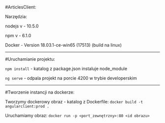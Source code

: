 #ArticlesClient:

Narzędzia:

nodejs v - 10.5.0

npm v - 6.1.0

Docker - Version 18.03.1-ce-win65 (17513) (build na linux)

-------------------------------------------------------------
#Uruchamianie projektu:


`npm install` - katalog z package.json instaluje node_module 


`ng serve` - odpala projekt na porcie 4200 w trybie developerskim

-------------------------------------------------------------
#Tworzenie instancji na dockerze:


Tworzymy dockerowy obraz - katalog z Dockerfile:
`docker build -t angularclient:prod .`

Uruchamiamy obraz:
`docker run -p <port_zewnętrzny>:80 <id obrazu>`
